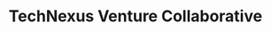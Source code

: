 ---
layout: firm_page
title: "TechNexus Venture Collaborative"
id: "technexus.com"
permalink: "/technexusventurecollaborativetechnexus.com/"
website: "https://technexus.com"
offices: "Chicago (United States)"
investment_stages: "Seed, Series A"
portfolio_companies: ""
portfolio_link: "https://connect.technexus.com/companies/"
investment_markets: "Audio, Automotive, Autonomy, Aviation, Consumer, Computer Vision, Electrification, Enterprise SaaS/Software, Health/Wellness/Fitness, Industrial Automation, Marine, Media & Entertainment, Public Safety, Telecom, TravelTech"
founded_year: "2007"
description: "TechNexus Venture Collaborative connects corporations and entrepreneurs, investing and incubating to drive growth opportunities. They create unique innovation ecosystems between corporations and startups to generate growth, critical insights, and lasting impact at scale. A first-of-its-kind Venture Collaborative, they invest capital, incubate, and collaborate to create new growth opportunities."
linkedin: "https://www.linkedin.com/company/technexus/"
twitter: "https://twitter.com/intent/user?screen_name=technexus"
instagram: ""
team_page: "https://technexus.com/team/"
investor_type: "Venture Capital"
crunchbase: "https://www.crunchbase.com/organization/technexus"
pitchbook: "https://pitchbook.com/profiles/investor/55322-65"

# SEO Optimization
meta_title: "TechNexus Venture Collaborative - VC Firm - projectstartups.com"
meta_description: "TechNexus Venture Collaborative, TechNexus Venture Collaborative connects corporations and entrepreneurs, investing and incubating to drive growth opportunities. They create unique in..."
meta_keywords: "TechNexus Venture Collaborative, Audio, Automotive, Autonomy, Aviation, Consumer, Computer Vision, Electrification, Enterprise SaaS/Software, Health/Wellness/Fitness, Industrial Automation, Marine, Media & Entertainment, Public Safety, Telecom, TravelTech, VC firm, venture capital, startup investor, projectstartups.com"
canonical_url: "https://vc.projectstartups.com/technexusventurecollaborativetechnexus.com/"
---